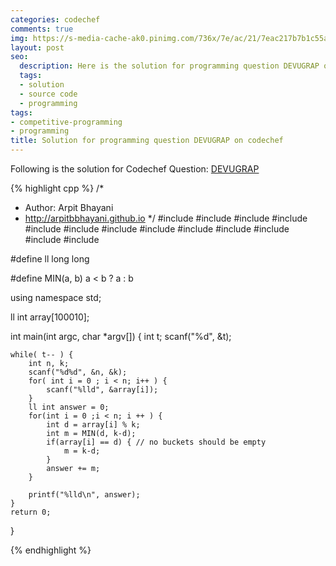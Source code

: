 ```yaml
---
categories: codechef
comments: true
img: https://s-media-cache-ak0.pinimg.com/736x/7e/ac/21/7eac217b7b1c55ab7fd56758e4e181be.jpg
layout: post
seo:
  description: Here is the solution for programming question DEVUGRAP on codechef
  tags:
  - solution
  - source code
  - programming
tags:
- competitive-programming
- programming
title: Solution for programming question DEVUGRAP on codechef
---
```


Following is the solution for Codechef Question: [DEVUGRAP](https://www.codechef.com/problems/DEVUGRAP)

{% highlight cpp %}
/*
 *  Author: Arpit Bhayani
 *  http://arpitbbhayani.github.io
 */
#include <cmath>
#include <cstdio>
#include <cstdlib>
#include <climits>
#include <deque>
#include <iostream>
#include <list>
#include <limits>
#include <map>
#include <queue>
#include <set>
#include <stack>
#include <vector>

#define ll long long

#define MIN(a, b) a < b ? a : b

using namespace std;

ll int array[100010];

int main(int argc, char *argv[]) {
    int t;
    scanf("%d", &t);

    while( t-- ) {
        int n, k;
        scanf("%d%d", &n, &k);
        for( int i = 0 ; i < n; i++ ) {
            scanf("%lld", &array[i]);
        }
        ll int answer = 0;
        for(int i = 0 ;i < n; i ++ ) {
            int d = array[i] % k;
            int m = MIN(d, k-d);
            if(array[i] == d) { // no buckets should be empty
                m = k-d;
            }
            answer += m;
        }

        printf("%lld\n", answer);
    }
    return 0;
}

{% endhighlight %}
